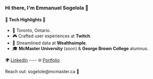 <h3>Hi there, I'm Emmanuel Sogelola 👋</h3>

<h4>🚀 Tech Highlights 🚀</h4>

- 📍 Toronto, Ontario.
- 🎮 Crafted user experiences at **Twitch**.
- 💼 Streamlined data at **Wealthsimple**.
- 🎓 **McMaster University** (soon) & **George Brown College** alumnus.

🌍 [LinkedIn](https://www.linkedin.com/in/emmanuelsogelola/) ---- 🌐 [Portfolio](https://esogelola.com/)

<p>Reach out: sogelole@mcmaster.ca 💌</p>
